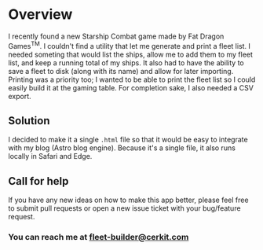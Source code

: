 # Overview
I recently found a new Starship Combat game made by Fat Dragon Games<sup>TM</sup>. I couldn't find a utility that let me generate and print a fleet list. 
I needed someting that would list the ships, allow me to add them to my fleet list, and keep a running total of my ships. 
It also had to have the ability to save a fleet to disk (along with its name) and allow for later importing. Printing was a priority too; I wanted
to be able to print the fleet list so I could easily build it at the gaming table. For completion sake, I also needed a CSV export.

## Solution
I decided to make it a single `.html` file so that it would be easy to integrate with my blog (Astro blog engine). 
Because it's a single file, it also runs locally in Safari and Edge.

## Call for help
If you have any new ideas on how to make this app better, please feel free to submit pull requests or open a new issue ticket with your bug/feature request.

### You can reach me at <a href="mailto:fleet-builder@cerkit.com">fleet-builder@cerkit.com</a>
